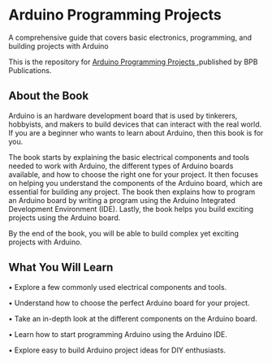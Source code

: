 # Arduino Programming Projects

A comprehensive guide that covers basic electronics, programming, and building projects with Arduino

This is the repository for [Arduino Programming Projects
](https://bpbonline.com/products/arduino-programming-projects?variant=42594323562696),published by BPB Publications. 

## About the Book
Arduino is an hardware development board that is used by tinkerers, hobbyists, and makers to build devices that can interact with the real world. If you are a beginner who wants to learn about Arduino, then this book is for you.

The book starts by explaining the basic electrical components and tools needed to work with Arduino, the different types of Arduino boards available, and how to choose the right one for your project. It then focuses on helping you understand the components of the Arduino board, which are essential for building any project. The book then explains how to program an Arduino board by writing a program using the Arduino Integrated Development Environment (IDE). Lastly, the book helps you build exciting projects using the Arduino board. 

By the end of the book, you will be able to build complex yet exciting projects with Arduino.

## What You Will Learn
•  Explore a few commonly used electrical components and tools.

•  Understand how to choose the perfect Arduino board for your project.

•  Take an in-depth look at the different components on the Arduino board.

•  Learn how to start programming Arduino using the Arduino IDE.

•  Explore easy to build Arduino project ideas for DIY enthusiasts.
